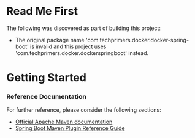 # Read Me First
The following was discovered as part of building this project:

* The original package name 'com.techprimers.docker.docker-spring-boot' is invalid and this project uses 'com.techprimers.docker.dockerspringboot' instead.

# Getting Started

### Reference Documentation
For further reference, please consider the following sections:

* [Official Apache Maven documentation](https://maven.apache.org/guides/index.html)
* [Spring Boot Maven Plugin Reference Guide](https://docs.spring.io/spring-boot/docs/2.2.4.RELEASE/maven-plugin/)

